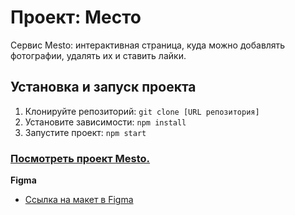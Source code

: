 # Проект: Место

Сервис Mesto: интерактивная страница, куда можно добавлять фотографии, удалять их и ставить лайки.


## Установка и запуск проекта

1. Клонируйте репозиторий: `git clone [URL репозитория]`
2. Установите зависимости: `npm install`
3. Запустите проект: `npm start`

### [Посмотреть проект Mesto.](https://rezzeda.github.io/mesto-project-bootcamp)

**Figma**

* [Ссылка на макет в Figma](https://www.figma.com/file/2cn9N9jSkmxD84oJik7xL7/JavaScript.-Sprint-4?node-id=0%3A1)
